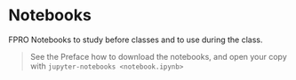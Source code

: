 # Notebooks

FPRO Notebooks to study before classes and to use during the class.

> See the Preface how to download the notebooks, and open your copy with `jupyter-notebooks <notebook.ipynb>`
